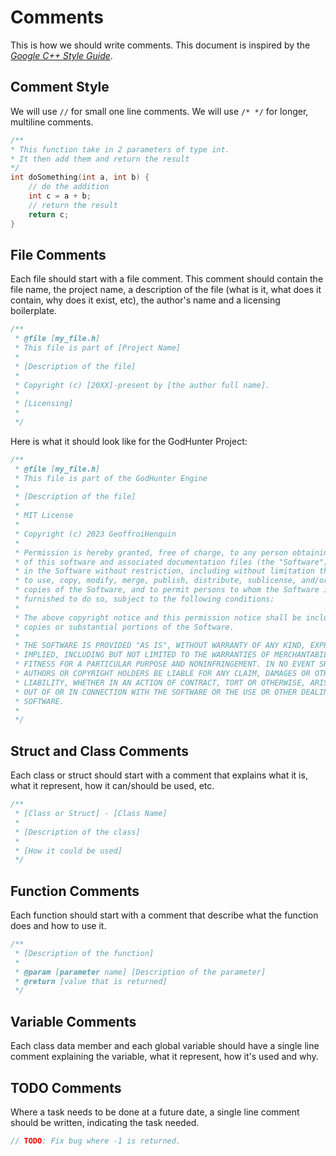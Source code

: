 # Comments

This is how we should write comments. This document is inspired by the *[Google C++ Style Guide](https://google.github.io/styleguide/cppguide.html#Comments)*.

## Comment Style

We will use `//` for small one line comments. We will use `/* */` for longer, multiline comments.

```cpp
/**
* This function take in 2 parameters of type int.
* It then add them and return the result
*/
int doSomething(int a, int b) {
    // do the addition
    int c = a + b;
    // return the result
    return c;
}
```


## File Comments

Each file should start with a file comment. This comment should contain the file name, the project name, a description of the file (what is it, what does it contain, why does it exist, etc), the author's name and a licensing boilerplate.

```cpp
/**
 * @file [my_file.h]
 * This file is part of [Project Name]
 * 
 * [Description of the file]
 * 
 * Copyright (c) [20XX]-present by [the author full name].
 * 
 * [Licensing]
 * 
 */
```

Here is what it should look like for the GodHunter Project:

```cpp
/**
 * @file [my_file.h]
 * This file is part of the GodHunter Engine
 * 
 * [Description of the file]
 * 
 * MIT License
 * 
 * Copyright (c) 2023 GeoffroiHenquin
 * 
 * Permission is hereby granted, free of charge, to any person obtaining a copy
 * of this software and associated documentation files (the "Software"), to deal
 * in the Software without restriction, including without limitation the rights
 * to use, copy, modify, merge, publish, distribute, sublicense, and/or sell
 * copies of the Software, and to permit persons to whom the Software is
 * furnished to do so, subject to the following conditions:
 * 
 * The above copyright notice and this permission notice shall be included in all
 * copies or substantial portions of the Software.
 * 
 * THE SOFTWARE IS PROVIDED "AS IS", WITHOUT WARRANTY OF ANY KIND, EXPRESS OR
 * IMPLIED, INCLUDING BUT NOT LIMITED TO THE WARRANTIES OF MERCHANTABILITY,
 * FITNESS FOR A PARTICULAR PURPOSE AND NONINFRINGEMENT. IN NO EVENT SHALL THE
 * AUTHORS OR COPYRIGHT HOLDERS BE LIABLE FOR ANY CLAIM, DAMAGES OR OTHER
 * LIABILITY, WHETHER IN AN ACTION OF CONTRACT, TORT OR OTHERWISE, ARISING FROM,
 * OUT OF OR IN CONNECTION WITH THE SOFTWARE OR THE USE OR OTHER DEALINGS IN THE
 * SOFTWARE.
 * 
 */
```


## Struct and Class Comments

Each class or struct should start with a comment that explains what it is, what it represent, how it can/should be used, etc.

```cpp
/**
 * [Class or Struct] - [Class Name]
 * 
 * [Description of the class]
 * 
 * [How it could be used]
 */
```


## Function Comments

Each function should start with a comment that describe what the function does and how to use it.

```cpp
/**
 * [Description of the function]
 *
 * @param [parameter name] [Description of the parameter]
 * @return [value that is returned]
 */
```


## Variable Comments

Each class data member and each global variable should have a single line comment explaining the variable, what it represent, how it's used and why.


## TODO Comments

Where a task needs to be done at a future date, a single line comment should be written,  indicating the task needed.

```cpp
// TODO: Fix bug where -1 is returned.
```